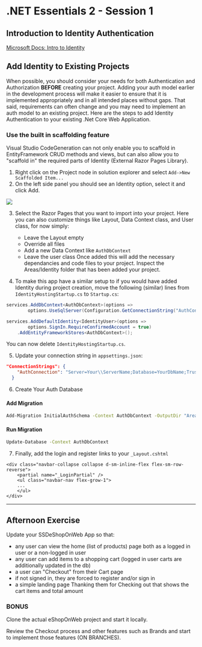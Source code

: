 # .NET Essentials 2 - Session 1

## Introduction to Identity Authentication
[Microsoft Docs: Intro to Identity](https://docs.microsoft.com/en-us/aspnet/core/security/authentication/identity?view=aspnetcore-5.0&tabs=visual-studio)

## Add Identity to Existing Projects
When possible, you should consider your needs for both Authentication and Authorization **BEFORE** creating your project. Adding your auth model earlier in the development process will make it easier to ensure that it is implemented appropriately and in all intended places without gaps. That said, requirements can often change and you may need to implement an auth model to an existing project. Here are the steps to add Identity Authentication to your existing .Net Core Web Application.

### Use the built in scaffolding feature
Visual Studio CodeGeneration can not only enable you to scaffold in EntityFramework CRUD methods and views, but can also allow you to "scaffold in" the required parts of Identity (External Razor Pages Library).

1. Right click on the Project node in solution explorer and select `Add->New Scaffolded Item...`
2. On the left side panel you should see an Identity option, select it and click Add.
 
![](https://i.imgur.com/C4EKoDH.png)

3. Select the Razor Pages that you want to import into your project. Here you can also customize things like Layout, Data Context class, and User class, for now simply:
    * Leave the Layout empty
    * Override all files
    * Add a new Data Context like `AuthDbContext`
    * Leave the user class
Once added this will add the necessary dependancies and code files to your project. Inspect the Areas/Identity folder that has been added your project.

4. To make this app have a similar setup to if you would have added Identity during project creation, move the following (similar) lines from `IdentityHostingStartup.cs` to `Startup.cs`:
```csharp
services.AddDbContext<AuthDbContext>(options =>
        options.UseSqlServer(Configuration.GetConnectionString("AuthConnection")));

services.AddDefaultIdentity<IdentityUser>(options =>
        options.SignIn.RequireConfirmedAccount = true)
    .AddEntityFrameworkStores<AuthDbContext>();
```
You can now delete `IdentityHostingStartup.cs`.

5. Update your connection string in `appsettings.json`:
```json
"ConnectionStrings": {
    "AuthConnection": "Server=Your\\ServerName;Database=YourDbName;Trusted_Connection=True;MultipleActiveResultSets=true"
  }
```

6. Create Your Auth Database
#### Add Migration
```bash
Add-Migration InitialAuthSchema -Context AuthDbContext -OutputDir "Areas/Identity/Data/Migrations"
```
#### Run Migration
```bash
Update-Database -Context AuthDbContext
```

7. Finally, add the login and register links to your `_Layout.cshtml`
```htmlmixed
<div class="navbar-collapse collapse d-sm-inline-flex flex-sm-row-reverse">
    <partial name="_LoginPartial" />
    <ul class="navbar-nav flex-grow-1">
    ...
    </ul>
</div>
```
---

## Afternoon Exercise
Update your SSDeShopOnWeb App so that:
* any user can view the home (list of products) page both as a logged in user or a non-logged in user
* any user can add items to a shopping cart (logged in user carts are additionally updated in the db)
* a user can "Checkout" from their Cart page
 * if not signed in, they are forced to register and/or sign in
 * a simple landing page Thanking them for Checking out that shows the cart items and total amount

### BONUS

Clone the actual eShopOnWeb project and start it locally.

Review the Checkout process and other features such as Brands and start to implement those features (ON BRANCHES).
